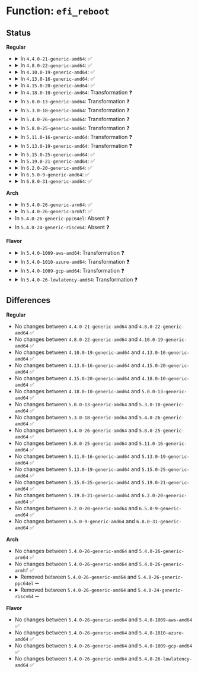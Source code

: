# Function: <code>efi_reboot</code>

## Status
<b>Regular</b>
<ul>
<li>
<details>
<summary>In <code>4.4.0-21-generic-amd64</code>: ✅</summary>

```c
void efi_reboot(enum reboot_mode reboot_mode, const char * __unused)
```

```json
{
  "name": "efi_reboot",
  "collision_type": "Unique Global",
  "inline_type": "No",
  "funcs": [
    {
      "addr": 18446744071585997056,
      "name": "efi_reboot",
      "external": true,
      "loc": "drivers/firmware/efi/reboot.c:10",
      "file": "drivers/firmware/efi/reboot.c",
      "inline": "seen, unknown",
      "caller_inline": [],
      "caller_func": [
        "arch/x86/kernel/reboot.c:native_machine_emergency_restart"
      ]
    }
  ],
  "symbols": [
    {
      "addr": 18446744071585997056,
      "name": "efi_reboot",
      "section": ".text",
      "bind": "STB_GLOBAL",
      "size": 66
    }
  ]
}
```
</details>
</li>
<li>
<details>
<summary>In <code>4.8.0-22-generic-amd64</code>: ✅</summary>

```c
void efi_reboot(enum reboot_mode reboot_mode, const char * __unused)
```

```json
{
  "name": "efi_reboot",
  "collision_type": "Unique Global",
  "inline_type": "No",
  "funcs": [
    {
      "addr": 18446744071586402464,
      "name": "efi_reboot",
      "external": true,
      "loc": "drivers/firmware/efi/reboot.c:10",
      "file": "drivers/firmware/efi/reboot.c",
      "inline": "seen, unknown",
      "caller_inline": [],
      "caller_func": [
        "arch/x86/kernel/reboot.c:native_machine_emergency_restart"
      ]
    }
  ],
  "symbols": [
    {
      "addr": 18446744071586402464,
      "name": "efi_reboot",
      "section": ".text",
      "bind": "STB_GLOBAL",
      "size": 199
    }
  ]
}
```
</details>
</li>
<li>
<details>
<summary>In <code>4.10.0-19-generic-amd64</code>: ✅</summary>

```c
void efi_reboot(enum reboot_mode reboot_mode, const char * __unused)
```

```json
{
  "name": "efi_reboot",
  "collision_type": "Unique Global",
  "inline_type": "No",
  "funcs": [
    {
      "addr": 18446744071586611744,
      "name": "efi_reboot",
      "external": true,
      "loc": "drivers/firmware/efi/reboot.c:10",
      "file": "drivers/firmware/efi/reboot.c",
      "inline": "seen, unknown",
      "caller_inline": [],
      "caller_func": [
        "arch/x86/kernel/reboot.c:native_machine_emergency_restart"
      ]
    }
  ],
  "symbols": [
    {
      "addr": 18446744071586611744,
      "name": "efi_reboot",
      "section": ".text",
      "bind": "STB_GLOBAL",
      "size": 199
    }
  ]
}
```
</details>
</li>
<li>
<details>
<summary>In <code>4.13.0-16-generic-amd64</code>: ✅</summary>

```c
void efi_reboot(enum reboot_mode reboot_mode, const char * __unused)
```

```json
{
  "name": "efi_reboot",
  "collision_type": "Unique Global",
  "inline_type": "No",
  "funcs": [
    {
      "addr": 18446744071586736896,
      "name": "efi_reboot",
      "external": true,
      "loc": "drivers/firmware/efi/reboot.c:10",
      "file": "drivers/firmware/efi/reboot.c",
      "inline": "seen, unknown",
      "caller_inline": [],
      "caller_func": [
        "arch/x86/kernel/reboot.c:native_machine_emergency_restart"
      ]
    }
  ],
  "symbols": [
    {
      "addr": 18446744071586736896,
      "name": "efi_reboot",
      "section": ".text",
      "bind": "STB_GLOBAL",
      "size": 197
    }
  ]
}
```
</details>
</li>
<li>
<details>
<summary>In <code>4.15.0-20-generic-amd64</code>: ✅</summary>

```c
void efi_reboot(enum reboot_mode reboot_mode, const char * __unused)
```

```json
{
  "name": "efi_reboot",
  "collision_type": "Unique Global",
  "inline_type": "No",
  "funcs": [
    {
      "addr": 18446744071587221376,
      "name": "efi_reboot",
      "external": true,
      "loc": "drivers/firmware/efi/reboot.c:13",
      "file": "drivers/firmware/efi/reboot.c",
      "inline": "seen, unknown",
      "caller_inline": [],
      "caller_func": [
        "arch/x86/kernel/reboot.c:native_machine_emergency_restart"
      ]
    }
  ],
  "symbols": [
    {
      "addr": 18446744071587221376,
      "name": "efi_reboot",
      "section": ".text",
      "bind": "STB_GLOBAL",
      "size": 203
    }
  ]
}
```
</details>
</li>
<li>
<details>
<summary>In <code>4.18.0-10-generic-amd64</code>: Transformation ❓</summary>

```c
void efi_reboot(enum reboot_mode reboot_mode, const char * __unused)
```

```json
{
  "name": "efi_reboot",
  "collision_type": "Unique Global",
  "inline_type": "No",
  "funcs": [
    {
      "addr": 0,
      "name": "efi_reboot",
      "external": true,
      "loc": "drivers/firmware/efi/reboot.c:13",
      "file": "drivers/firmware/efi/reboot.c",
      "inline": "seen, unknown",
      "caller_inline": [],
      "caller_func": [
        "arch/x86/kernel/reboot.c:native_machine_emergency_restart"
      ]
    }
  ],
  "symbols": [
    {
      "addr": 18446744071587522637,
      "name": "efi_reboot.cold.0",
      "section": ".text",
      "bind": "STB_LOCAL",
      "size": 33
    },
    {
      "addr": 18446744071587522432,
      "name": "efi_reboot",
      "section": ".text",
      "bind": "STB_GLOBAL",
      "size": 177
    }
  ]
}
```
</details>
</li>
<li>
<details>
<summary>In <code>5.0.0-13-generic-amd64</code>: Transformation ❓</summary>

```c
void efi_reboot(enum reboot_mode reboot_mode, const char * __unused)
```

```json
{
  "name": "efi_reboot",
  "collision_type": "Unique Global",
  "inline_type": "No",
  "funcs": [
    {
      "addr": 0,
      "name": "efi_reboot",
      "external": true,
      "loc": "drivers/firmware/efi/reboot.c:13",
      "file": "drivers/firmware/efi/reboot.c",
      "inline": "seen, unknown",
      "caller_inline": [],
      "caller_func": [
        "arch/x86/kernel/reboot.c:native_machine_emergency_restart"
      ]
    }
  ],
  "symbols": [
    {
      "addr": 18446744071587703469,
      "name": "efi_reboot.cold.0",
      "section": ".text",
      "bind": "STB_LOCAL",
      "size": 33
    },
    {
      "addr": 18446744071587703264,
      "name": "efi_reboot",
      "section": ".text",
      "bind": "STB_GLOBAL",
      "size": 177
    }
  ]
}
```
</details>
</li>
<li>
<details>
<summary>In <code>5.3.0-18-generic-amd64</code>: Transformation ❓</summary>

```c
void efi_reboot(enum reboot_mode reboot_mode, const char * __unused)
```

```json
{
  "name": "efi_reboot",
  "collision_type": "Unique Global",
  "inline_type": "No",
  "funcs": [
    {
      "addr": 0,
      "name": "efi_reboot",
      "external": true,
      "loc": "drivers/firmware/efi/reboot.c:13",
      "file": "drivers/firmware/efi/reboot.c",
      "inline": "seen, unknown",
      "caller_inline": [],
      "caller_func": [
        "arch/x86/kernel/reboot.c:native_machine_emergency_restart"
      ]
    }
  ],
  "symbols": [
    {
      "addr": 18446744071587982477,
      "name": "efi_reboot.cold",
      "section": ".text",
      "bind": "STB_LOCAL",
      "size": 34
    },
    {
      "addr": 18446744071587982288,
      "name": "efi_reboot",
      "section": ".text",
      "bind": "STB_GLOBAL",
      "size": 176
    }
  ]
}
```
</details>
</li>
<li>
<details>
<summary>In <code>5.4.0-26-generic-amd64</code>: Transformation ❓</summary>

```c
void efi_reboot(enum reboot_mode reboot_mode, const char * __unused)
```

```json
{
  "name": "efi_reboot",
  "collision_type": "Unique Global",
  "inline_type": "No",
  "funcs": [
    {
      "addr": 0,
      "name": "efi_reboot",
      "external": true,
      "loc": "drivers/firmware/efi/reboot.c:13",
      "file": "drivers/firmware/efi/reboot.c",
      "inline": "seen, unknown",
      "caller_inline": [],
      "caller_func": [
        "arch/x86/kernel/reboot.c:native_machine_emergency_restart"
      ]
    }
  ],
  "symbols": [
    {
      "addr": 18446744071588189677,
      "name": "efi_reboot.cold",
      "section": ".text",
      "bind": "STB_LOCAL",
      "size": 34
    },
    {
      "addr": 18446744071588189488,
      "name": "efi_reboot",
      "section": ".text",
      "bind": "STB_GLOBAL",
      "size": 176
    }
  ]
}
```
</details>
</li>
<li>
<details>
<summary>In <code>5.8.0-25-generic-amd64</code>: Transformation ❓</summary>

```c
void efi_reboot(enum reboot_mode reboot_mode, const char * __unused)
```

```json
{
  "name": "efi_reboot",
  "collision_type": "Unique Global",
  "inline_type": "No",
  "funcs": [
    {
      "addr": 0,
      "name": "efi_reboot",
      "external": true,
      "loc": "drivers/firmware/efi/reboot.c:13",
      "file": "drivers/firmware/efi/reboot.c",
      "inline": "seen, unknown",
      "caller_inline": [],
      "caller_func": [
        "arch/x86/kernel/reboot.c:native_machine_emergency_restart"
      ]
    }
  ],
  "symbols": [
    {
      "addr": 18446744071589055005,
      "name": "efi_reboot.cold",
      "section": ".text",
      "bind": "STB_LOCAL",
      "size": 34
    },
    {
      "addr": 18446744071589054816,
      "name": "efi_reboot",
      "section": ".text",
      "bind": "STB_GLOBAL",
      "size": 173
    }
  ]
}
```
</details>
</li>
<li>
<details>
<summary>In <code>5.11.0-16-generic-amd64</code>: Transformation ❓</summary>

```c
void efi_reboot(enum reboot_mode reboot_mode, const char * __unused)
```

```json
{
  "name": "efi_reboot",
  "collision_type": "Unique Global",
  "inline_type": "No",
  "funcs": [
    {
      "addr": 0,
      "name": "efi_reboot",
      "external": true,
      "loc": "drivers/firmware/efi/reboot.c:13",
      "file": "drivers/firmware/efi/reboot.c",
      "inline": "seen, unknown",
      "caller_inline": [],
      "caller_func": [
        "arch/x86/kernel/reboot.c:native_machine_emergency_restart"
      ]
    }
  ],
  "symbols": [
    {
      "addr": 18446744071591606296,
      "name": "efi_reboot.cold",
      "section": ".text",
      "bind": "STB_LOCAL",
      "size": 34
    },
    {
      "addr": 18446744071589063232,
      "name": "efi_reboot",
      "section": ".text",
      "bind": "STB_GLOBAL",
      "size": 173
    }
  ]
}
```
</details>
</li>
<li>
<details>
<summary>In <code>5.13.0-19-generic-amd64</code>: Transformation ❓</summary>

```c
void efi_reboot(enum reboot_mode reboot_mode, const char * __unused)
```

```json
{
  "name": "efi_reboot",
  "collision_type": "Unique Global",
  "inline_type": "No",
  "funcs": [
    {
      "addr": 0,
      "name": "efi_reboot",
      "external": true,
      "loc": "drivers/firmware/efi/reboot.c:13",
      "file": "drivers/firmware/efi/reboot.c",
      "inline": "seen, unknown",
      "caller_inline": [],
      "caller_func": [
        "arch/x86/kernel/reboot.c:native_machine_emergency_restart"
      ]
    }
  ],
  "symbols": [
    {
      "addr": 18446744071591550138,
      "name": "efi_reboot.cold",
      "section": ".text",
      "bind": "STB_LOCAL",
      "size": 34
    },
    {
      "addr": 18446744071588950320,
      "name": "efi_reboot",
      "section": ".text",
      "bind": "STB_GLOBAL",
      "size": 173
    }
  ]
}
```
</details>
</li>
<li>
<details>
<summary>In <code>5.15.0-25-generic-amd64</code>: ✅</summary>

```c
void efi_reboot(enum reboot_mode reboot_mode, const char * __unused)
```

```json
{
  "name": "efi_reboot",
  "collision_type": "Unique Global",
  "inline_type": "No",
  "funcs": [
    {
      "addr": 18446744071589659456,
      "name": "efi_reboot",
      "external": true,
      "loc": "drivers/firmware/efi/reboot.c:13",
      "file": "drivers/firmware/efi/reboot.c",
      "inline": "seen, unknown",
      "caller_inline": [],
      "caller_func": [
        "arch/x86/kernel/reboot.c:native_machine_emergency_restart"
      ]
    }
  ],
  "symbols": [
    {
      "addr": 18446744071589659456,
      "name": "efi_reboot",
      "section": ".text",
      "bind": "STB_GLOBAL",
      "size": 283
    }
  ]
}
```
</details>
</li>
<li>
<details>
<summary>In <code>5.19.0-21-generic-amd64</code>: ✅</summary>

```c
void efi_reboot(enum reboot_mode reboot_mode, const char * __unused)
```

```json
{
  "name": "efi_reboot",
  "collision_type": "Unique Global",
  "inline_type": "No",
  "funcs": [
    {
      "addr": 18446744071591162272,
      "name": "efi_reboot",
      "external": true,
      "loc": "drivers/firmware/efi/reboot.c:13",
      "file": "drivers/firmware/efi/reboot.c",
      "inline": "seen, unknown",
      "caller_inline": [],
      "caller_func": [
        "arch/x86/kernel/reboot.c:native_machine_emergency_restart"
      ]
    }
  ],
  "symbols": [
    {
      "addr": 18446744071591162272,
      "name": "efi_reboot",
      "section": ".text",
      "bind": "STB_GLOBAL",
      "size": 297
    }
  ]
}
```
</details>
</li>
<li>
<details>
<summary>In <code>6.2.0-20-generic-amd64</code>: ✅</summary>

```c
void efi_reboot(enum reboot_mode reboot_mode, const char * __unused)
```

```json
{
  "name": "efi_reboot",
  "collision_type": "Unique Global",
  "inline_type": "No",
  "funcs": [
    {
      "addr": 18446744071592884608,
      "name": "efi_reboot",
      "external": true,
      "loc": "drivers/firmware/efi/reboot.c:13",
      "file": "drivers/firmware/efi/reboot.c",
      "inline": "seen, unknown",
      "caller_inline": [],
      "caller_func": [
        "arch/x86/kernel/reboot.c:native_machine_emergency_restart"
      ]
    }
  ],
  "symbols": [
    {
      "addr": 18446744071592884608,
      "name": "efi_reboot",
      "section": ".text",
      "bind": "STB_GLOBAL",
      "size": 301
    }
  ]
}
```
</details>
</li>
<li>
<details>
<summary>In <code>6.5.0-9-generic-amd64</code>: ✅</summary>

```c
void efi_reboot(enum reboot_mode reboot_mode, const char * __unused)
```

```json
{
  "name": "efi_reboot",
  "collision_type": "Unique Global",
  "inline_type": "No",
  "funcs": [
    {
      "addr": 18446744071593323216,
      "name": "efi_reboot",
      "external": true,
      "loc": "drivers/firmware/efi/reboot.c:13",
      "file": "drivers/firmware/efi/reboot.c",
      "inline": "seen, unknown",
      "caller_inline": [],
      "caller_func": [
        "arch/x86/kernel/reboot.c:native_machine_emergency_restart"
      ]
    }
  ],
  "symbols": [
    {
      "addr": 18446744071593323216,
      "name": "efi_reboot",
      "section": ".text",
      "bind": "STB_GLOBAL",
      "size": 300
    }
  ]
}
```
</details>
</li>
<li>
<details>
<summary>In <code>6.8.0-31-generic-amd64</code>: ✅</summary>

```c
void efi_reboot(enum reboot_mode reboot_mode, const char * __unused)
```

```json
{
  "name": "efi_reboot",
  "collision_type": "Unique Global",
  "inline_type": "No",
  "funcs": [
    {
      "addr": 18446744071594080256,
      "name": "efi_reboot",
      "external": true,
      "loc": "drivers/firmware/efi/reboot.c:13",
      "file": "drivers/firmware/efi/reboot.c",
      "inline": "seen, unknown",
      "caller_inline": [],
      "caller_func": [
        "arch/x86/kernel/reboot.c:native_machine_emergency_restart"
      ]
    }
  ],
  "symbols": [
    {
      "addr": 18446744071594080256,
      "name": "efi_reboot",
      "section": ".text",
      "bind": "STB_GLOBAL",
      "size": 300
    }
  ]
}
```
</details>
</li>
</ul>
<b>Arch</b>
<ul>
<li>
<details>
<summary>In <code>5.4.0-26-generic-arm64</code>: ✅</summary>

```c
void efi_reboot(enum reboot_mode reboot_mode, const char * __unused)
```

```json
{
  "name": "efi_reboot",
  "collision_type": "Unique Global",
  "inline_type": "No",
  "funcs": [
    {
      "addr": 18446603336501544992,
      "name": "efi_reboot",
      "external": true,
      "loc": "drivers/firmware/efi/reboot.c:13",
      "file": "drivers/firmware/efi/reboot.c",
      "inline": "seen, unknown",
      "caller_inline": [],
      "caller_func": [
        "arch/arm64/kernel/process.c:machine_restart"
      ]
    }
  ],
  "symbols": [
    {
      "addr": 18446603336501544992,
      "name": "efi_reboot",
      "section": ".text",
      "bind": "STB_GLOBAL",
      "size": 244
    }
  ]
}
```
</details>
</li>
<li>
<details>
<summary>In <code>5.4.0-26-generic-armhf</code>: ✅</summary>

```c
void efi_reboot(enum reboot_mode reboot_mode, const char * __unused)
```

```json
{
  "name": "efi_reboot",
  "collision_type": "Unique Global",
  "inline_type": "No",
  "funcs": [
    {
      "addr": 3234059208,
      "name": "efi_reboot",
      "external": true,
      "loc": "drivers/firmware/efi/reboot.c:13",
      "file": "drivers/firmware/efi/reboot.c",
      "inline": "seen, unknown",
      "caller_inline": [],
      "caller_func": []
    }
  ],
  "symbols": [
    {
      "addr": 3234059208,
      "name": "efi_reboot",
      "section": ".text",
      "bind": "STB_GLOBAL",
      "size": 256
    }
  ]
}
```
</details>
</li>
<li>
In <code>5.4.0-26-generic-ppc64el</code>: Absent ❓
</li>
<li>
In <code>5.4.0-24-generic-riscv64</code>: Absent ❓
</li>
</ul>
<b>Flavor</b>
<ul>
<li>
<details>
<summary>In <code>5.4.0-1009-aws-amd64</code>: Transformation ❓</summary>

```c
void efi_reboot(enum reboot_mode reboot_mode, const char * __unused)
```

```json
{
  "name": "efi_reboot",
  "collision_type": "Unique Global",
  "inline_type": "No",
  "funcs": [
    {
      "addr": 0,
      "name": "efi_reboot",
      "external": true,
      "loc": "drivers/firmware/efi/reboot.c:13",
      "file": "drivers/firmware/efi/reboot.c",
      "inline": "seen, unknown",
      "caller_inline": [],
      "caller_func": [
        "arch/x86/kernel/reboot.c:native_machine_emergency_restart"
      ]
    }
  ],
  "symbols": [
    {
      "addr": 18446744071587808109,
      "name": "efi_reboot.cold",
      "section": ".text",
      "bind": "STB_LOCAL",
      "size": 34
    },
    {
      "addr": 18446744071587807920,
      "name": "efi_reboot",
      "section": ".text",
      "bind": "STB_GLOBAL",
      "size": 176
    }
  ]
}
```
</details>
</li>
<li>
<details>
<summary>In <code>5.4.0-1010-azure-amd64</code>: Transformation ❓</summary>

```c
void efi_reboot(enum reboot_mode reboot_mode, const char * __unused)
```

```json
{
  "name": "efi_reboot",
  "collision_type": "Unique Global",
  "inline_type": "No",
  "funcs": [
    {
      "addr": 0,
      "name": "efi_reboot",
      "external": true,
      "loc": "drivers/firmware/efi/reboot.c:13",
      "file": "drivers/firmware/efi/reboot.c",
      "inline": "seen, unknown",
      "caller_inline": [],
      "caller_func": [
        "arch/x86/kernel/reboot.c:native_machine_emergency_restart"
      ]
    }
  ],
  "symbols": [
    {
      "addr": 18446744071587511533,
      "name": "efi_reboot.cold",
      "section": ".text",
      "bind": "STB_LOCAL",
      "size": 34
    },
    {
      "addr": 18446744071587511344,
      "name": "efi_reboot",
      "section": ".text",
      "bind": "STB_GLOBAL",
      "size": 176
    }
  ]
}
```
</details>
</li>
<li>
<details>
<summary>In <code>5.4.0-1009-gcp-amd64</code>: Transformation ❓</summary>

```c
void efi_reboot(enum reboot_mode reboot_mode, const char * __unused)
```

```json
{
  "name": "efi_reboot",
  "collision_type": "Unique Global",
  "inline_type": "No",
  "funcs": [
    {
      "addr": 0,
      "name": "efi_reboot",
      "external": true,
      "loc": "drivers/firmware/efi/reboot.c:13",
      "file": "drivers/firmware/efi/reboot.c",
      "inline": "seen, unknown",
      "caller_inline": [],
      "caller_func": [
        "arch/x86/kernel/reboot.c:native_machine_emergency_restart"
      ]
    }
  ],
  "symbols": [
    {
      "addr": 18446744071588144205,
      "name": "efi_reboot.cold",
      "section": ".text",
      "bind": "STB_LOCAL",
      "size": 34
    },
    {
      "addr": 18446744071588144016,
      "name": "efi_reboot",
      "section": ".text",
      "bind": "STB_GLOBAL",
      "size": 176
    }
  ]
}
```
</details>
</li>
<li>
<details>
<summary>In <code>5.4.0-26-lowlatency-amd64</code>: Transformation ❓</summary>

```c
void efi_reboot(enum reboot_mode reboot_mode, const char * __unused)
```

```json
{
  "name": "efi_reboot",
  "collision_type": "Unique Global",
  "inline_type": "No",
  "funcs": [
    {
      "addr": 0,
      "name": "efi_reboot",
      "external": true,
      "loc": "drivers/firmware/efi/reboot.c:13",
      "file": "drivers/firmware/efi/reboot.c",
      "inline": "seen, unknown",
      "caller_inline": [],
      "caller_func": [
        "arch/x86/kernel/reboot.c:native_machine_emergency_restart"
      ]
    }
  ],
  "symbols": [
    {
      "addr": 18446744071588261725,
      "name": "efi_reboot.cold",
      "section": ".text",
      "bind": "STB_LOCAL",
      "size": 34
    },
    {
      "addr": 18446744071588261536,
      "name": "efi_reboot",
      "section": ".text",
      "bind": "STB_GLOBAL",
      "size": 176
    }
  ]
}
```
</details>
</li>
</ul>

## Differences
<b>Regular</b>
<ul>
<li>
No changes between <code>4.4.0-21-generic-amd64</code> and <code>4.8.0-22-generic-amd64</code> ✅
</li>
<li>
No changes between <code>4.8.0-22-generic-amd64</code> and <code>4.10.0-19-generic-amd64</code> ✅
</li>
<li>
No changes between <code>4.10.0-19-generic-amd64</code> and <code>4.13.0-16-generic-amd64</code> ✅
</li>
<li>
No changes between <code>4.13.0-16-generic-amd64</code> and <code>4.15.0-20-generic-amd64</code> ✅
</li>
<li>
No changes between <code>4.15.0-20-generic-amd64</code> and <code>4.18.0-10-generic-amd64</code> ✅
</li>
<li>
No changes between <code>4.18.0-10-generic-amd64</code> and <code>5.0.0-13-generic-amd64</code> ✅
</li>
<li>
No changes between <code>5.0.0-13-generic-amd64</code> and <code>5.3.0-18-generic-amd64</code> ✅
</li>
<li>
No changes between <code>5.3.0-18-generic-amd64</code> and <code>5.4.0-26-generic-amd64</code> ✅
</li>
<li>
No changes between <code>5.4.0-26-generic-amd64</code> and <code>5.8.0-25-generic-amd64</code> ✅
</li>
<li>
No changes between <code>5.8.0-25-generic-amd64</code> and <code>5.11.0-16-generic-amd64</code> ✅
</li>
<li>
No changes between <code>5.11.0-16-generic-amd64</code> and <code>5.13.0-19-generic-amd64</code> ✅
</li>
<li>
No changes between <code>5.13.0-19-generic-amd64</code> and <code>5.15.0-25-generic-amd64</code> ✅
</li>
<li>
No changes between <code>5.15.0-25-generic-amd64</code> and <code>5.19.0-21-generic-amd64</code> ✅
</li>
<li>
No changes between <code>5.19.0-21-generic-amd64</code> and <code>6.2.0-20-generic-amd64</code> ✅
</li>
<li>
No changes between <code>6.2.0-20-generic-amd64</code> and <code>6.5.0-9-generic-amd64</code> ✅
</li>
<li>
No changes between <code>6.5.0-9-generic-amd64</code> and <code>6.8.0-31-generic-amd64</code> ✅
</li>
</ul>
<b>Arch</b>
<ul>
<li>
No changes between <code>5.4.0-26-generic-amd64</code> and <code>5.4.0-26-generic-arm64</code> ✅
</li>
<li>
No changes between <code>5.4.0-26-generic-amd64</code> and <code>5.4.0-26-generic-armhf</code> ✅
</li>
<li>
<details>
<summary>Removed between <code>5.4.0-26-generic-amd64</code> and <code>5.4.0-26-generic-ppc64el</code> ➖</summary>

```c
void efi_reboot(enum reboot_mode reboot_mode, const char * __unused)
```
</details>
</li>
<li>
<details>
<summary>Removed between <code>5.4.0-26-generic-amd64</code> and <code>5.4.0-24-generic-riscv64</code> ➖</summary>

```c
void efi_reboot(enum reboot_mode reboot_mode, const char * __unused)
```
</details>
</li>
</ul>
<b>Flavor</b>
<ul>
<li>
No changes between <code>5.4.0-26-generic-amd64</code> and <code>5.4.0-1009-aws-amd64</code> ✅
</li>
<li>
No changes between <code>5.4.0-26-generic-amd64</code> and <code>5.4.0-1010-azure-amd64</code> ✅
</li>
<li>
No changes between <code>5.4.0-26-generic-amd64</code> and <code>5.4.0-1009-gcp-amd64</code> ✅
</li>
<li>
No changes between <code>5.4.0-26-generic-amd64</code> and <code>5.4.0-26-lowlatency-amd64</code> ✅
</li>
</ul>
